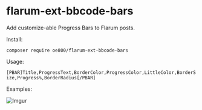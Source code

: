 # flarum-ext-bbcode-bars
Add customize-able Progress Bars to Flarum posts. 

Install:

`composer require oe800/flarum-ext-bbcode-bars`

Usage:

`[PBAR]Title,ProgressText,BorderColor,ProgressColor,LittleColor,BorderSize,Progress%,BorderRadius[/PBAR]`


Examples:

![Imgur](http://i.imgur.com/ckwJJ3E.png)
